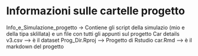 # Informazioni sulle cartelle progetto
Info_e_Simulazione_progetto -> Contiene gli script della simulazio (mio e della tipa sklillata) e un file con tutti gli appunti sul progetto
Car details v3.csv --> è il dataset
Prog_Dir.Rproj --> Progetto di Rstudio
car.Rmd --> è il markdown del progetto
